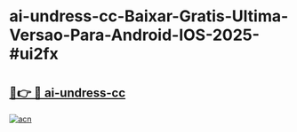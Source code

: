 # ai-undress-cc-Baixar-Gratis-Ultima-Versao-Para-Android-IOS-2025-#ui2fx

# <h2><a href="https://ainizakaria.my?title=ai-undress-cc&ref=24M">🔗👉 🔴 ai-undress-cc</a></h2>

[![acn](https://github.com/user-attachments/assets/0f9c940e-d8b0-45ae-aac7-cd30a18b3e1c)](https://ainizakaria.my?title=ai-undress-cc&ref=24M)

